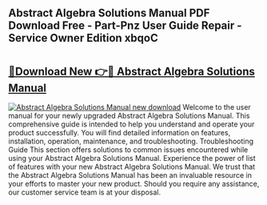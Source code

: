 ## Abstract Algebra Solutions Manual PDF Download Free - Part-Pnz User Guide Repair - Service Owner Edition xbqoC

# <h2><a href="http://bc35011.oget.top/?id=Abstract+Algebra+Solutions+Manual">🔗Download New 👉🔴 Abstract Algebra Solutions Manual</a></h2>

[![Abstract Algebra Solutions Manual new download](https://i.imgur.com/5g1atiW.png)](http://bc35011.oget.top/?id=Abstract+Algebra+Solutions+Manual)
Welcome to the user manual for your newly upgraded Abstract Algebra Solutions Manual. This comprehensive guide is intended to help you understand and operate your product successfully. You will find detailed information on features, installation, operation, maintenance, and troubleshooting. Troubleshooting Guide This section offers solutions to common issues encountered while using your Abstract Algebra Solutions Manual. Experience the power of list of features with your new Abstract Algebra Solutions Manual. We trust that the Abstract Algebra Solutions Manual has been an invaluable resource in your efforts to master your new product. Should you require any assistance, our customer service team is at your disposal.
